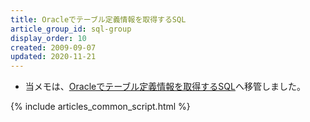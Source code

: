 ```yaml
---
title: Oracleでテーブル定義情報を取得するSQL
article_group_id: sql-group
display_order: 10
created: 2009-09-07
updated: 2020-11-21
---
```

- 当メモは、[Oracleでテーブル定義情報を取得するSQL](https://thinktwice.tech/it/oracle/sql_to_get_table_definition_information/)へ移管しました。

{% include articles_common_script.html %}
